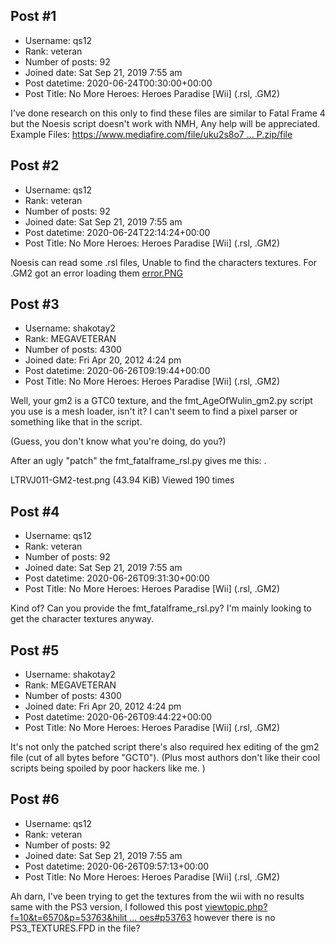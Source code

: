 ## Post #1
- Username: qs12
- Rank: veteran
- Number of posts: 92
- Joined date: Sat Sep 21, 2019 7:55 am
- Post datetime: 2020-06-24T00:30:00+00:00
- Post Title: No More Heroes: Heroes Paradise [Wii] (.rsl, .GM2)

I've done research on this only to find these files are similar to Fatal Frame 4 but the Noesis script doesn't work with NMH, Any help will be appreciated.
Example Files: [https://www.mediafire.com/file/uku2s8o7 ... P.zip/file](https://www.mediafire.com/file/uku2s8o70hmnjbk/NMHHP.zip/file)
## Post #2
- Username: qs12
- Rank: veteran
- Number of posts: 92
- Joined date: Sat Sep 21, 2019 7:55 am
- Post datetime: 2020-06-24T22:14:24+00:00
- Post Title: No More Heroes: Heroes Paradise [Wii] (.rsl, .GM2)

Noesis can read some .rsl files, Unable to find the characters textures. For .GM2 got an error loading them
[error.PNG](https://xentaxbackup.github.io/file/18375_error.PNG)
## Post #3
- Username: shakotay2
- Rank: MEGAVETERAN
- Number of posts: 4300
- Joined date: Fri Apr 20, 2012 4:24 pm
- Post datetime: 2020-06-26T09:19:44+00:00
- Post Title: No More Heroes: Heroes Paradise [Wii] (.rsl, .GM2)

Well, your gm2 is a GTC0 texture, and the fmt_AgeOfWulin_gm2.py script you use is a mesh loader, isn't it? I can't seem to find a pixel parser or something like that in the script.

(Guess, you don't know what you're doing, do you?)

After an ugly "patch" the fmt_fatalframe_rsl.py gives me this:
.



LTRVJ011-GM2-test.png (43.94 KiB) Viewed 190 times
## Post #4
- Username: qs12
- Rank: veteran
- Number of posts: 92
- Joined date: Sat Sep 21, 2019 7:55 am
- Post datetime: 2020-06-26T09:31:30+00:00
- Post Title: No More Heroes: Heroes Paradise [Wii] (.rsl, .GM2)

Kind of? Can you provide the fmt_fatalframe_rsl.py? I'm mainly looking to get the character textures anyway.
## Post #5
- Username: shakotay2
- Rank: MEGAVETERAN
- Number of posts: 4300
- Joined date: Fri Apr 20, 2012 4:24 pm
- Post datetime: 2020-06-26T09:44:22+00:00
- Post Title: No More Heroes: Heroes Paradise [Wii] (.rsl, .GM2)

It's not only the patched script there's also required hex editing of the gm2 file (cut of all bytes before "GCT0"). (Plus most authors don't like their cool scripts being spoiled by poor hackers like me.  )
## Post #6
- Username: qs12
- Rank: veteran
- Number of posts: 92
- Joined date: Sat Sep 21, 2019 7:55 am
- Post datetime: 2020-06-26T09:57:13+00:00
- Post Title: No More Heroes: Heroes Paradise [Wii] (.rsl, .GM2)

Ah darn, I've been trying to get the textures from the wii with no results same with the PS3 version, I followed this post [viewtopic.php?f=10&t=6570&p=53763&hilit ... oes#p53763](https://forum.xentax.com/viewtopic.php?f=10&t=6570&p=53763&hilit=No+More+Heroes#p53763) however there is no PS3_TEXTURES.FPD in the file?
